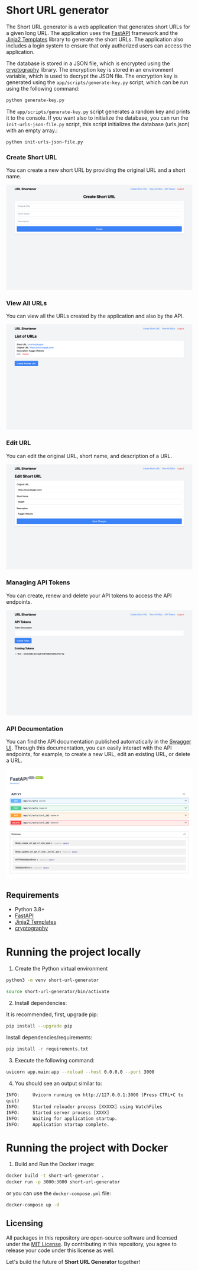 # Short URL generator

The Short URL generator is a web application that generates short URLs for a given long URL. The application uses the [FastAPI](https://fastapi.tiangolo.com/) framework and the [Jinja2 Templates](https://jinja.palletsprojects.com/en/3.0.x/) library to generate the short URLs. The application also includes a login system to ensure that only authorized users can access the application.

The database is stored in a JSON file, which is encrypted using the [cryptography](https://cryptography.io/en/latest/) library. The encryption key is stored in an environment variable, which is used to decrypt the JSON file. The encryption key is generated using the `app/scripts/generate-key.py` script, which can be run using the following command:

```bash
python generate-key.py
```

The `app/scripts/generate-key.py` script generates a random key and prints it to the console. If you want also to initialize the database, you can run the `init-urls-json-file.py` script, this script initializes the database (urls.json) with an empty array.:

```bash
python init-urls-json-file.py
```

### Create Short URL

You can create a new short URL by providing the original URL and a short name.

![Create Short URL](Dashboard-create-shorter.png)

### View All URLs

You can view all the URLs created by the application and also by the API.

![View All URLs](Dashboard-View-All-URLs.png)

### Edit URL

You can edit the original URL, short name, and description of a URL.

![Edit URL](Dashboard-Edit-ShortURL.png)

### Managing API Tokens

You can create, renew and delete your API tokens to access the API endpoints.

![Managing API Tokens](Dashboard-create-token.png)

### API Documentation

You can find the API documentation published automatically in the [Swagger UI](http://localhost:3000/docs). Through this documentation, you can easily interact with the API endpoints, for example, to create a new URL, edit an existing URL, or delete a URL.

![API Documentation](Dashboard-API-Docs.png)

## Requirements

- Python 3.8+
- [FastAPI](https://fastapi.tiangolo.com/)
- [Jinja2 Templates](https://jinja.palletsprojects.com/en/3.0.x/)
- [cryptography](https://cryptography.io/en/latest/)

# Running the project locally

1. Create the Python virtual environment

```sh
python3 -m venv short-url-generator
```

```sh
source short-url-generator/bin/activate
```

2. Install dependencies:

It is recommended, first, upgrade pip:
```sh
pip install --upgrade pip
```

Install dependencies/requirements:
```sh
pip install -r requirements.txt
```

3. Execute the following command:

```sh
uvicorn app.main:app --reload --host 0.0.0.0 --port 3000
```

4. You should see an output similar to:

```
INFO:     Uvicorn running on http://127.0.0.1:3000 (Press CTRL+C to quit)
INFO:     Started reloader process [XXXXX] using WatchFiles
INFO:     Started server process [XXXX]
INFO:     Waiting for application startup.
INFO:     Application startup complete.
```

# Running the project with Docker

1. Build and Run the Docker image:

```bash
docker build -t short-url-generator .
docker run -p 3000:3000 short-url-generator
```

or you can use the `docker-compose.yml` file:

```bash
docker-compose up -d
```

## Licensing

All packages in this repository are open-source software and licensed under the [MIT License](https://github.com/joakimvivas/marco-bot/blob/main/LICENSE). By contributing in this repository, you agree to release your code under this license as well.

Let's build the future of **Short URL Generator** together!